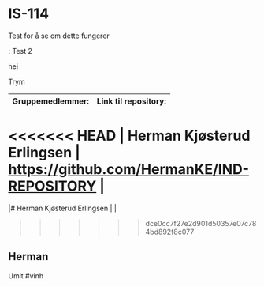 # IS-114
Test for å se om dette fungerer

:
Test 2

hei

Trym

| Gruppemedlemmer: | Link til repository: |
| ---------------- | -------------------- |
<<<<<<< HEAD
| Herman Kjøsterud Erlingsen | https://github.com/HermanKE/IND-REPOSITORY |
=======
|# Herman Kjøsterud Erlingsen | |
>>>>>>> dce0cc7f27e2d901d50357e07c784bd892f8c077


## Herman
Umit
#vinh
